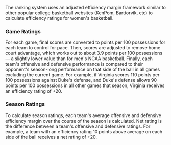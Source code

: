 The ranking system uses an adjusted efficiency margin framework similar to other popular college basketball websites (KenPom, Barttorvik, etc) to calculate efficiency ratings for women's basketball. 

### Game Ratings

For each game, final scores are converted to points per 100 possessions for each team to control for pace. Then, scores are adjusted to remove home court advantage, which works out to about 3.9 points per 100 possessions — a slightly lower value than for men's NCAA basketball. Finally, each team's offensive and defensive performance is compared to their opponent's season-long performance on that side of the ball in all games excluding the current game. For example, if Virginia scores 110 points per 100 possessions against Duke's defense, and Duke's defense allows 90 points per 100 possessions in all other games that season, Virginia receives an efficiency rating of +20. 

### Season Ratings

To calculate season ratings, each team's average offensive and defensive efficiency margin over the course of the season is calculated. Net rating is the difference between a team's offensive and defensive ratings. For example, a team with an efficiency rating 10 points above average on each side of the ball receives a net rating of +20. 
